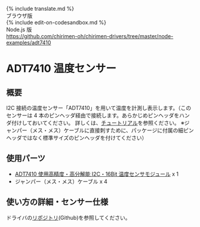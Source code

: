 {% include translate.md %}  
ブラウザ版  
{% include edit-on-codesandbox.md %}  
Node.js 版  
https://github.com/chirimen-oh/chirimen-drivers/tree/master/node-examples/adt7410

# ADT7410 温度センサー

## 概要

I2C 接続の温度センサー「ADT7410」を用いて温度を計測し表示します。（このセンサーは 4 本のピンヘッダ経由で接続します。あらかじめピンヘッダをハンダ付けしておいてください。
詳しくは、[チュートリアル](https://r.chirimen.org/tutorial2)を参照ください。
※ジャンパー（メス・メス）ケーブルに直接刺すために、パッケージに付属の細ピンヘッダではなく標準サイズのピンヘッダを付けてください）

## 使用パーツ

- [ADT7410 使用高精度・高分解能 I2C・16Bit 温度センサモジュール](http://akizukidenshi.com/catalog/g/gM-06675/) x 1
- ジャンパー（メス・メス）ケーブル x 4

## 使い方の詳細・センサー仕様

ドライバの[リポジトリ](https://github.com/chirimen-oh/chirimen-drivers/tree/master/packages/adt7410)(Github)を参照してください。

